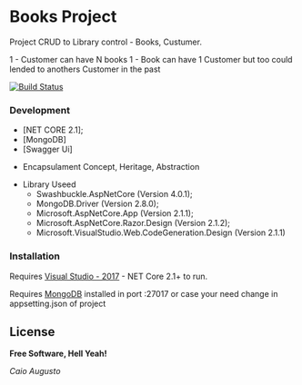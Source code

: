 # Books Project
Project CRUD to Library control - Books, Custumer.

1 - Customer can have N books 
1 - Book can have 1 Customer but too could lended to anothers Customer in the past

[![Build Status](https://travis-ci.org/joemccann/dillinger.svg?branch=master)](https://github.com/caioaugusto1/LibraryProject-webApi-netCore.git)

### Development

* [NET CORE 2.1];
* [MongoDB]
* [Swagger Ui]

- Encapsulament Concept, Heritage, Abstraction 
 
* Library Useed
  * Swashbuckle.AspNetCore (Version 4.0.1);
  * MongoDB.Driver (Version 2.8.0);
  * Microsoft.AspNetCore.App (Version 2.1.1);
  * Microsoft.AspNetCore.Razor.Design (Version 2.1.2);
  * Microsoft.VisualStudio.Web.CodeGeneration.Design (Version 2.1.1)

### Installation

Requires [Visual Studio - 2017](https://visualstudio.microsoft.com/downloads/) - NET Core 2.1+ to run.

Requires [MongoDB](https://www.mongodb.com/download-center) installed in port :27017 or case your need change in appsetting.json of project

License
----


**Free Software, Hell Yeah!**

*Caio Augusto*
